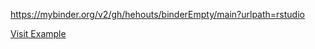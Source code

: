 https://mybinder.org/v2/gh/hehouts/binderEmpty/main?urlpath=rstudio



<a href="https://mybinder.org/v2/gh/hehouts/binderEmpty/main?urlpath=rstudio" target="_blank" rel="noopener noreferrer">Visit Example</a>
